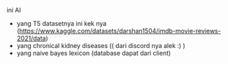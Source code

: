 ini AI

- yang T5 datasetnya ini kek nya (https://www.kaggle.com/datasets/darshan1504/imdb-movie-reviews-2021/data)
- yang chronical kidney diseases (( dari discord nya alek :) )
- yang  naive bayes lexicon (database dapat dari client)
